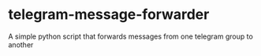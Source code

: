 # telegram-message-forwarder
A simple python script that forwards messages from one telegram group to another
